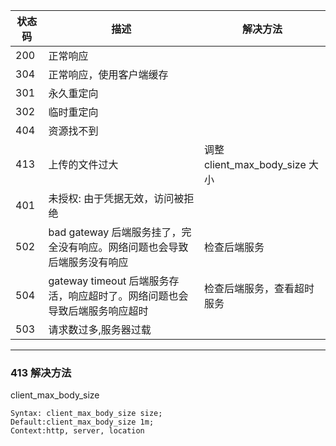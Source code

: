 
|状态码|描述|解决方法|
|---|---|---|
|200|正常响应|
|304|正常响应，使用客户端缓存|
|301|永久重定向||
|302|临时重定向||
|404|资源找不到||
|413|上传的文件过大|调整 client_max_body_size 大小|
|401|未授权: 由于凭据无效，访问被拒绝||
|502|bad gateway     后端服务挂了，完全没有响应。网络问题也会导致后端服务没有响应| 检查后端服务|
|504|gateway timeout 后端服务存活，响应超时了。网络问题也会导致后端服务响应超时| 检查后端服务，查看超时服务|
|503|请求数过多,服务器过载||


--------------



### 413 解决方法

client_max_body_size
```
Syntax: client_max_body_size size;
Default:client_max_body_size 1m;
Context:http, server, location
```


